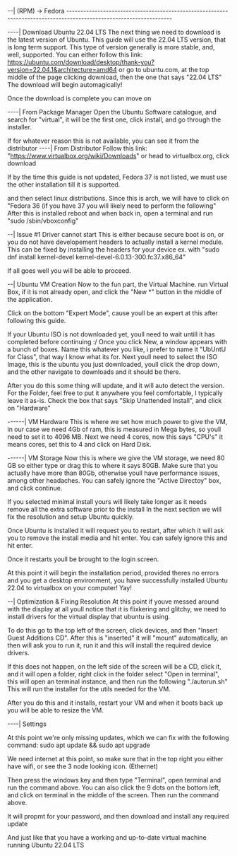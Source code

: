 --| (RPM) -> Fedora -------------------------------------------------------------------------------------------------------------------

----| Download Ubuntu 22.04 LTS
The next thing we need to download is the latest version of Ubuntu. This guide will use the 22.04 LTS version, that is
long term support. This type of version generally is more stable, and, well, supported.
You can either follow this link: https://ubuntu.com/download/desktop/thank-you?version=22.04.1&architecture=amd64
or go to ubuntu.com, at the top middle of the page clicking download, then the one that says "22.04 LTS"
The download will begin automagically!

Once the download is complete you can move on

----| From Package Manager
Open the Ubuntu Software catalogue, and search for "virtual", it will be the first one, click install, and go through the installer.

If for whatever reason this is not available, you can see it from the distributor
----| From Distributor
Follow this link: "https://www.virtualbox.org/wiki/Downloads"
or head to virtualbox.org, click download

If by the time this guide is not updated, Fedora 37 is not listed, we must use the other installation till it is supported.

and then select linux distributions. Since this is arch, we will have to click on "Fedora 36 (if you have 37 you will likely need to perform the following"
After this is installed reboot and when back in, open a terminal and run "sudo /sbin/vboxconfig"

--| Issue #1 Driver cannot start
  This is either because secure boot is on, or you do not have developement headers to actually install a kernel module.
  This can be fixed by installing the headers for your device ex. with "sudo dnf install kernel-devel kernel-devel-6.0.13-300.fc37.x86_64"

If all goes well you will be able to proceed.

--| Ubuntu VM Creation
Now to the fun part, the Virtual Machine. 
run Virtual Box, if it is not already open, and click the "New *" button in the middle of the application.

Click on the bottom "Expert Mode", cause youll be an expert at this after following this guide.

If your Ubuntu ISO is not downloaded yet, youll need to wait untill it has completed before continuing :/
Once you click New, a window appears with a bunch of boxes. 
Name this whatever you like, i prefer to name it "UbUntU for Class", that way I know what its for.
Next youll need to select the ISO Image, this is the ubuntu you just downloaded, youll click the drop down, and the other
 navigate to downloads and it should be there.

After you do this some thing will update, and it will auto detect the version. 
For the Folder, feel free to put it anywhere you feel comfortable, I typically leave it as-is.
Check the box that says "Skip Unattended Install", and click on "Hardware"

------| VM Hardware
This is where we set how much power to give the VM, in our case we need 4Gb of ram, this is measured in Mega bytes,
so youll need to set it to 4096 MB.
Next we need 4 cores, now this says "CPU's" it means cores, set this to 4 and click on Hard Disk.

------| VM Storage
Now this is where we give the VM storage, we need 80 GB so either type or drag this to where it says 80GB.
Make sure that you actually have more than 80Gb, otherwise youll have performance issues, among other headaches. 
You can safely ignore the "Active Directoy" box, and click continue.

If you selected minimal install yours will likely take longer as it needs remove all the extra software prior to the install
In the next section we will fix the resolution and setup Ubuntu quickly.

Once Ubuntu is installed it will request you to restart, after which it will ask you to remove the install media and hit enter.
You can safely ignore this and hit enter.

Once it restarts youll be brought to the login screen.

At this point it will begin the installation period, provided theres no errors and you get a desktop environment,
you have successfully installed Ubuntu 22.04 to virtualbox on your computer! Yay!

--| Optimization & Fixing Resolution
At this point if youve messed around with the display at all youll notice that it is flixkering and glitchy,
we need to install drivers for the virtual display that ubuntu is using.

To do this go to the top left of the screen, click devices, and then "Insert Guest Additions CD".
After this is "inserted" it will "mount" automatically, an then will ask you to run it, run it and this will install
the required device drivers.

If this does not happen, on the left side of the screen will be a CD, click it, and it will open a folder, right click in the folder 
select "Open in terminal", this will open an terminal instance, and then run the following "./autorun.sh" 
This will run the installer for the utils needed for the VM.

After you do this and it installs, restart your VM and when it boots back up you will be able to resize the VM.

----| Settings

At this point we're only missing updates, which we can fix with the following command:
sudo apt update && sudo apt upgrade 

We need internet at this point, so make sure that in the top right you either have wifi, or see the 3 node looking icon. (Ethernet)

Then press the windows key and then type "Terminal", open terminal and run the command above.
You can also click the 9 dots on the bottom left, and click on terminal in the middle of the screen. Then run the command
above.

It will propmt for your password, and then download and install any required update

And just like that you have a working and up-to-date virtual machine running Ubuntu 22.04 LTS
